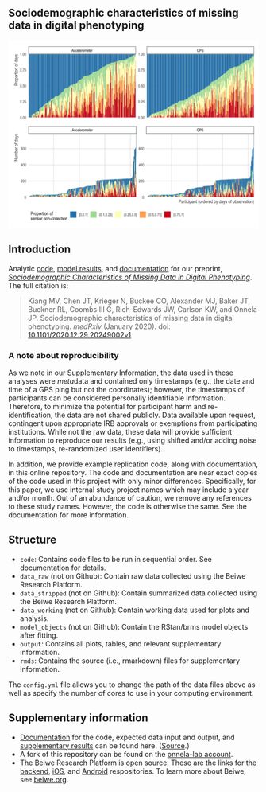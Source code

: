 
<!-- README.md is generated from README.Rmd. Please edit that file -->

## Sociodemographic characteristics of missing data in digital phenotyping

<p align="center">
<img src="./output/fig2_dist_daily_non_collection.jpg" width="700px" style="display: block; margin: auto;" />
</p>

## Introduction

Analytic
[code](https://github.com/mkiang/beiwe_missing_data/tree/master/code),
[model
results](http://htmlpreview.github.io/?https://github.com/mkiang/beiwe_missing_data/blob/master/rmd/supp_model_output_cleaned.html),
and
[documentation](http://htmlpreview.github.io/?https://github.com/mkiang/beiwe_missing_data/blob/master/rmd/supp_documentation_code_walkthrough.html)
for our preprint, [*Sociodemographic Characteristics of Missing Data in
Digital
Phenotyping*](https://www.medrxiv.org/content/10.1101/2020.12.29.20249002v1).
The full citation is:

> Kiang MV, Chen JT, Krieger N, Buckee CO, Alexander MJ, Baker JT,
> Buckner RL, Coombs III G, Rich-Edwards JW, Carlson KW, and Onnela JP.
> Sociodemographic characteristics of missing data in digital
> phenotyping. *medRxiv* (January 2020). doi:
> [10.1101/2020.12.29.20249002v1](https://www.medrxiv.org/content/10.1101/2020.12.29.20249002v1)

### A note about reproducibility

As we note in our Supplementary Information, the data used in these
analyses were *meta*data and contained only timestamps (e.g., the date
and time of a GPS ping but not the coordinates); however, the timestamps
of participants can be considered personally identifiable information.
Therefore, to minimize the potential for participant harm and
re-identification, the data are not shared publicly. Data available upon
request, contingent upon appropriate IRB approvals or exemptions from
participating institutions. While not the raw data, these data will
provide sufficient information to reproduce our results (e.g., using
shifted and/or adding noise to timestamps, re-randomized user
identifiers).

In addition, we provide example replication code, along with
documentation, in this online repository. The code and documentation are
near exact copies of the code used in this project with only minor
differences. Specifically, for this paper, we use internal study project
names which may include a year and/or month. Out of an abundance of
caution, we remove any references to these study names. However, the
code is otherwise the same. See the documentation for more information.

## Structure

-   `code`: Contains code files to be run in sequential order. See
    documentation for details.
-   `data_raw` (not on Github): Contain raw data collected using the
    Beiwe Research Platform.
-   `data_stripped` (not on Github): Contain summarized data collected
    using the Beiwe Research Platform.
-   `data_working` (not on Github): Contain working data used for plots
    and analysis.
-   `model_objects` (not on Github): Contain the RStan/brms model
    objects after fitting.
-   `output`: Contains all plots, tables, and relevant supplementary
    information.
-   `rmds`: Contains the source (i.e., rmarkdown) files for
    supplementary information.

The `config.yml` file allows you to change the path of the data files
above as well as specify the number of cores to use in your computing
environment.

## Supplementary information

-   [Documentation](http://htmlpreview.github.io/?https://github.com/mkiang/beiwe_missing_data/blob/master/rmd/supp_documentation_code_walkthrough.html)
    for the code, expected data input and output, and [supplementary
    results](http://htmlpreview.github.io/?https://github.com/mkiang/beiwe_missing_data/blob/master/rmd/supp_model_output_cleaned.html)
    can be found here.
    ([Source](https://github.com/mkiang/beiwe_missing_data/tree/master/rmd).)
-   A fork of this repository can be found on the [onnela-lab
    account](https://github.com/onnela-lab/beiwe_missing_data).
-   The Beiwe Research Platform is open source. These are the links for
    the [backend](https://github.com/onnela-lab/beiwe-backend),
    [iOS](https://github.com/onnela-lab/beiwe-ios), and
    [Android](https://github.com/onnela-lab/beiwe-android)
    respositories. To learn more about Beiwe, see
    [beiwe.org](https://www.beiwe.org).
